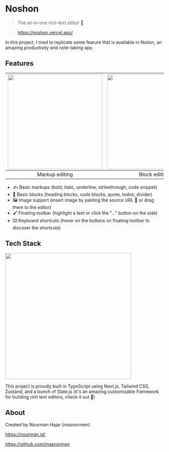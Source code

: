 # Noshon

> The all-in-one rich-text editor 🚀

> https://noshon.vercel.app/

In this project, I tried to replicate some feature that is available in Notion, an amazing productivity and note-taking app.

## Features

| <img src="https://user-images.githubusercontent.com/3425302/214548924-28bac3d0-fb4f-4f24-81b7-4357c86e3efd.gif" width="300"> | <img src="https://user-images.githubusercontent.com/3425302/214549665-c6dcfe69-53f4-4c74-80e8-e3c0621ab604.gif" width="300"> | <img src="https://user-images.githubusercontent.com/3425302/214550524-c8d3e948-2bb5-4209-8627-0c5e8eac2519.gif" width="300"> |
| :-----------------------------------------------: | :-----------------------------------------------: | :-----------------------------------------------: |
|                       Markup editing              | Block editing | Image inserting (pasting URL)

- ✍️ Basic markups (bold, italic, underline, strikethrough, code snippet)
- 📄 Basic blocks (heading blocks, code blocks, quote, todos, divider)
- 🖼️ Image support (insert image by pasting the source URL 🔗 or drag them to the editor)
- 🖌️ Floating toolbar (highlight a text or click the "..." button on the side)
- ⌨️ Keyboard shortcuts (hover on the buttons on floating toolbar to discover the shortcuts)

## Tech Stack

<img src="https://res.cloudinary.com/practicaldev/image/fetch/s--JHCnUuat--/c_imagga_scale,f_auto,fl_progressive,h_420,q_auto,w_1000/https://dev-to-uploads.s3.amazonaws.com/i/adcvmgs9lja0i6f1u1p3.jpg" width="400">

This project is proudly built in TypeScript using Next.js, Tailwind CSS, Zustand, and a bunch of Slate.js (it's an amazing customizable framework for building rich text editors, check it out 🙌)

## About

Created by Nourman Hajar (masnormen)

https://nourman.id/

https://github.com/masnormen